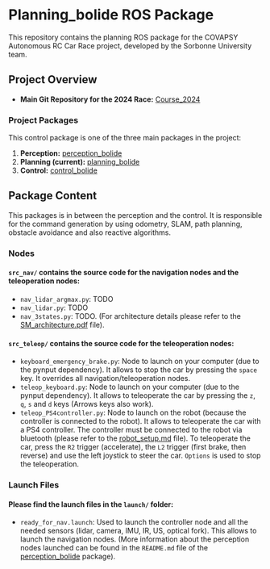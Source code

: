 # Planning_bolide ROS Package

This repository contains the planning ROS package for the COVAPSY Autonomous RC Car Race project, developed by the Sorbonne University team.

## Project Overview

- **Main Git Repository for the 2024 Race:** [Course_2024](https://github.com/SorbonneUniversityBolideContributors/Course_2024)

### Project Packages

This control package is one of the three main packages in the project:

1. **Perception:** [perception_bolide](https://github.com/SorbonneUniversityBolideContributors/course_2024_pkgs/tree/main/perception_bolide)
2. **Planning (current):** [planning_bolide](https://github.com/SorbonneUniversityBolideContributors/course_2024_pkgs/tree/main/planning_bolide)
3. **Control:** [control_bolide](https://github.com/SorbonneUniversityBolideContributors/course_2024_pkgs/tree/main/control_bolide)

## Package Content

This packages is in between the perception and the control. It is responsible for the command generation by using odometry, SLAM, path planning, obstacle avoidance and also reactive algorithms.

### Nodes

#### `src_nav/` contains the source code for the navigation nodes and the teleoperation nodes:

- `nav_lidar_argmax.py`: TODO
- `nav_lidar.py`: TODO
- `nav_3states.py`: TODO. (For architecture details please refer to the [SM_architecture.pdf](documentation/SM_architecture.pdf) file). 

#### `src_teleop/` contains the source code for the teleoperation nodes:

- `keyboard_emergency_brake.py`: Node to launch on your computer (due to the pynput dependency). It allows to stop the car by pressing the `space` key. It overrides all navigation/teleoperation nodes.
- `teleop_keyboard.py`: Node to launch on your computer (due to the pynput dependency). It allows to teleoperate the car by pressing the `z`, `q`, `s` and `d` keys (Arrows keys also work).
- `teleop_PS4controller.py`: Node to launch on the robot (because the controller is connected to the robot). It allows to teleoperate the car with a PS4 controller. The controller must be connected to the robot via bluetooth (please refer to the [robot_setup.md](https://github.com/SorbonneUniversityBolideContributors/Course_2024/blob/main/Robot_setup.md) file). To teleoperate the car, press the `R2` trigger (accelerate), the `L2` trigger (first brake, then reverse) and use the left joystick to steer the car. `Options` is used to stop the teleoperation.

### Launch Files

#### Please find the launch files in the `launch/` folder:

- `ready_for_nav.launch`: Used to launch the controller node and all the needed sensors (lidar, camera, IMU, IR, US, optical fork). This allows to launch the navigation nodes. (More information about the perception nodes launched can be found in the `README.md` file of the [perception_bolide](https://github.com/SorbonneUniversityBolideContributors/course_2024_pkgs/tree/main/perception_bolide) package).